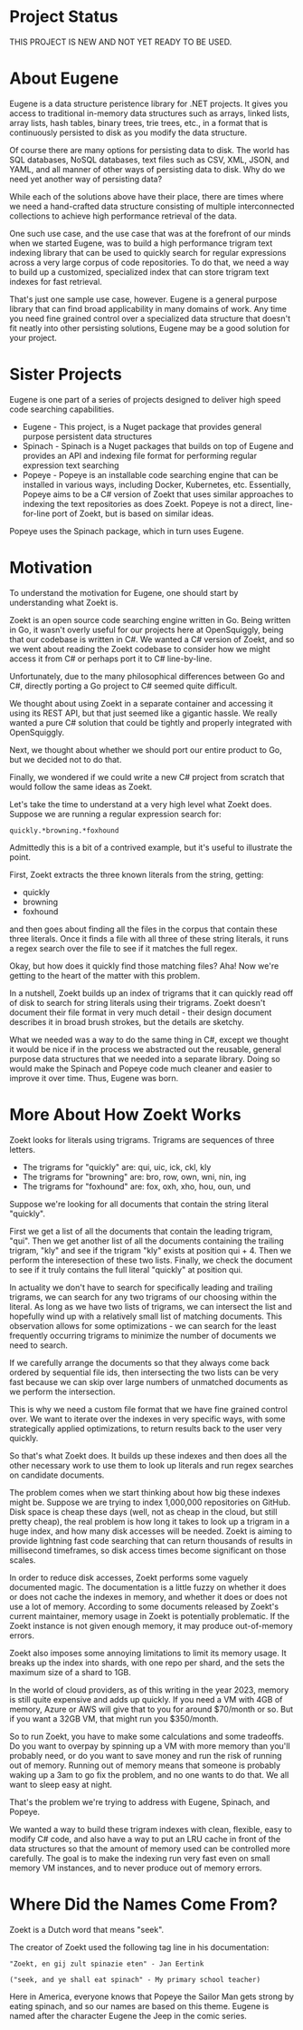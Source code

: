 # Project Status
THIS PROJECT IS NEW AND NOT YET READY TO BE USED.

# About Eugene
Eugene is a data structure peristence library for .NET projects.
It gives you access to traditional in-memory data structures such
as arrays, linked lists, array lists, hash tables, binary trees,
trie trees, etc., in a format that is continuously persisted to
disk as you modify the data structure.

Of course there are many options for persisting data to disk. The
world has SQL databases, NoSQL databases, text files such as CSV,
XML, JSON, and YAML, and all manner of other ways of persisting data to
disk. Why do we need yet another way of persisting data?

While each of the solutions above have their place, there are times
where we need a hand-crafted data structure consisting of multiple
interconnected collections to achieve high performance retrieval of
the data.

One such use case, and the use case that was at the forefront of our
minds when we started Eugene, was to build a high performance trigram
text indexing library that can be used to quickly search for regular
expressions across a very large corpus of code repositories. To do that,
we need a way to build up a customized, specialized index that can store
trigram text indexes for fast retrieval.

That's just one sample use case, however. Eugene is a general purpose 
library that can find broad applicability in many domains of work. Any
time you need fine grained control over a specialized data structure that
doesn't fit neatly into other persisting solutions, Eugene may be a good
solution for your project.

# Sister Projects
Eugene is one part of a series of projects designed to deliver high
speed code searching capabilities.

* Eugene  - This project, is a Nuget package that provides general purpose 
            persistent data structures
* Spinach - Spinach is a Nuget packages that builds on top of Eugene and 
            provides an API and indexing file format for performing regular 
            expression text searching
* Popeye  - Popeye is an installable code searching engine that can be
            installed in various ways, including Docker, Kubernetes, etc.
            Essentially, Popeye aims to be a C# version of Zoekt that uses
            similar approaches to indexing the text repositories as does
            Zoekt. Popeye is not a direct, line-for-line port of Zoekt,
            but is based on similar ideas.

Popeye uses the Spinach package, which in turn uses Eugene.

# Motivation
To understand the motivation for Eugene, one should start by understanding
what Zoekt is.

Zoekt is an open source code searching engine written in Go. Being written in Go,
it wasn't overly useful for our projects here at OpenSquiggly, being that
our codebase is written in C#. We wanted a C# version of Zoekt, and so we
went about reading the Zoekt codebase to consider how we might access it
from C# or perhaps port it to C# line-by-line.

Unfortunately, due to the many philosophical differences between Go and C#,
directly porting a Go project to C# seemed quite difficult.

We thought about using Zoekt in a separate container and accessing it using
its REST API, but that just seemed like a gigantic hassle. We really wanted
a pure C# solution that could be tightly and properly integrated with OpenSquiggly.

Next, we thought about whether we should port our entire product to Go, but
we decided not to do that.

Finally, we wondered if we could write a new C# project from scratch that would
follow the same ideas as Zoekt.

Let's take the time to understand at a very high level what Zoekt does. Suppose
we are running a regular expression search for:

```
quickly.*browning.*foxhound
```

Admittedly this is a bit of a contrived example, but it's useful to illustrate
the point.

First, Zoekt extracts the three known literals from the string, getting:

* quickly
* browning
* foxhound

and then goes about finding all the files in the corpus that contain these three
literals. Once it finds a file with all three of these string literals, it runs
a regex search over the file to see if it matches the full regex.

Okay, but how does it quickly find those matching files? Aha! Now we're getting to the
heart of the matter with this problem.

In a nutshell, Zoekt builds up an index of trigrams that it can quickly read off
of disk to search for string literals using their trigrams. Zoekt doesn't document
their file format in very much detail - their design document describes it in
broad brush strokes, but the details are sketchy.

What we needed was a way to do the same thing in C#, except we thought it would be
nice if in the process we abstracted out the reusable, general purpose data structures
that we needed into a separate library. Doing so would make the Spinach and Popeye
code much cleaner and easier to improve it over time. Thus, Eugene was born.

# More About How Zoekt Works
Zoekt looks for literals using trigrams. Trigrams are sequences of three letters.

* The trigrams for "quickly" are: qui, uic, ick, ckl, kly
* The trigrams for "browning" are: bro, row, own, wni, nin, ing
* The trigrams for "foxhound" are: fox, oxh, xho, hou, oun, und

Suppose we're looking for all documents that contain the string literal "quickly".

First we get a list of all the documents that contain the leading trigram, "qui".
Then we get another list of all the documents containing the trailing trigram, "kly" 
and see if the trigram "kly" exists at position qui + 4. Then we perform the interesection
of these two lists. Finally, we check the document to see if it truly contains
the full literal "quickly" at position qui.

In actuality we don't have to search for specifically leading and trailing trigrams, we 
can search for any two trigrams of our choosing within the literal. As long as we
have two lists of trigrams, we can intersect the list and hopefully wind up with a 
relatively small list of matching documents. This observation allows for some 
optimizations - we can search for the least frequently occurring trigrams to minimize 
the number of documents we need to search.

If we carefully arrange the documents so that they always come back ordered by
sequential file ids, then intersecting the two lists can be very fast because we can skip
over large numbers of unmatched documents as we perform the intersection.

This is why we need a custom file format that we have fine grained control over.
We want to iterate over the indexes in very specific ways, with some strategically
applied optimizations, to return results back to the user very quickly.

So that's what Zoekt does. It builds up these indexes and then does all the other
necessary work to use them to look up literals and run regex searches on candidate
documents.

The problem comes when we start thinking about how big these indexes might be.
Suppose we are trying to index 1,000,000 repositories on GitHub. Disk space is cheap
these days (well, not as cheap in the cloud, but still pretty cheap), the real problem
is how long it takes to look up a trigram in a huge index, and how many disk accesses
will be needed. Zoekt is aiming to provide lightning fast code searching that can return
thousands of results in millisecond timeframes, so disk access times become significant
on those scales.

In order to reduce disk accesses, Zoekt performs some vaguely documented magic. The
documentation is a little fuzzy on whether it does or does not cache the indexes in
memory, and whether it does or does not use a lot of memory. According to some documents
released by Zoekt's current maintainer, memory usage in Zoekt is potentially problematic.
If the Zoekt instance is not given enough memory, it may produce out-of-memory errors.

Zoekt also imposes some annoying limitations to limit its memory usage. It breaks up the
index into shards, with one repo per shard, and the sets the maximum size of a shard to 1GB.

In the world of cloud providers, as of this writing in the year 2023, memory is still
quite expensive and adds up quickly. If you need a VM with 4GB of memory, Azure or AWS
will give that to you for around $70/month or so. But if you want a 32GB VM, that might
run you $350/month.

So to run Zoekt, you have to make some calculations and some tradeoffs. Do you want to
overpay by spinning up a VM with more memory than you'll probably need, or do you want
to save money and run the risk of running out of memory. Running out of memory means
that someone is probably waking up a 3am to go fix the problem, and no one wants to do
that. We all want to sleep easy at night.

That's the problem we're trying to address with Eugene, Spinach, and Popeye.

We wanted a way to build these trigram indexes with clean, flexible, easy to modify C#
code, and also have a way to put an LRU cache in front of the data structures so that
the amount of memory used can be controlled more carefully. The goal is to make the
indexing run very fast even on small memory VM instances, and to never produce out of
memory errors.

# Where Did the Names Come From?
Zoekt is a Dutch word that means "seek".

The creator of Zoekt used the following tag line in his documentation:

```
"Zoekt, en gij zult spinazie eten" - Jan Eertink

("seek, and ye shall eat spinach" - My primary school teacher)
```

Here in America, everyone knows that Popeye the Sailor Man gets strong by eating spinach,
and so our names are based on this theme. Eugene is named after the character Eugene the Jeep
in the comic series.
